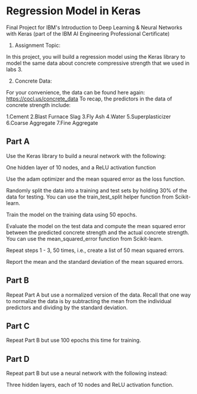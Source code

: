 # Regression Model in Keras
Final Project for IBM's Introduction to Deep Learning & Neural Networks with Keras (part of the IBM AI Engineering Professional Certificate)
1. Assignment Topic:

In this project, you will build a regression model using the Keras library to model the same data about concrete compressive strength that we used in labs 3.

2. Concrete Data:

For your convenience, the data can be found here again: 
https://cocl.us/concrete_data
To recap, the predictors in the data of concrete strength include:

1.Cement
2.Blast Furnace Slag
3.Fly Ash
4.Water
5.Superplasticizer
6.Coarse Aggregate
7.Fine Aggregate

## Part A
Use the Keras library to build a neural network with the following:

One hidden layer of 10 nodes, and a ReLU activation function

Use the adam optimizer and the mean squared error as the loss function.

Randomly split the data into a training and test sets by holding 30% of the data for testing. You can use the train_test_split helper function from Scikit-learn.

Train the model on the training data using 50 epochs.

Evaluate the model on the test data and compute the mean squared error between the predicted concrete strength and the actual concrete strength. You can use the mean_squared_error function from Scikit-learn.

Repeat steps 1 - 3, 50 times, i.e., create a list of 50 mean squared errors.

Report the mean and the standard deviation of the mean squared errors.

## Part B
Repeat Part A but use a normalized version of the data. Recall that one way to normalize the data is by subtracting the mean from the individual predictors and dividing by the standard deviation.

## Part C
Repeat Part B but use 100 epochs this time for training.

## Part D
Repeat part B but use a neural network with the following instead:

Three hidden layers, each of 10 nodes and ReLU activation function.
